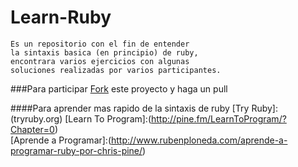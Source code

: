 # Learn-Ruby
	Es un repositorio con el fin de entender 
	la sintaxis basica (en principio) de ruby,
	encontrara varios ejercicios con algunas 
	soluciones realizadas por varios participantes.

###Para participar [Fork](https://github.com/rderoldan1/learn-ruby/fork) este proyecto y haga un pull

####Para aprender mas rapido de la sintaxis de ruby
	[Try Ruby]:(tryruby.org)
	[Learn To Program]:(http://pine.fm/LearnToProgram/?Chapter=0)	
	[Aprende a Programar]:(http://www.rubenploneda.com/aprende-a-programar-ruby-por-chris-pine/)

	

